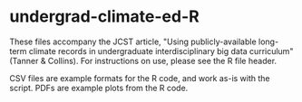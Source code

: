 # undergrad-climate-ed-R

These files accompany the JCST article, "Using publicly-available long-term climate records in undergraduate interdisciplinary big data curriculum" (Tanner & Collins). For instructions on use, please see the R file header. 

CSV files are example formats for the R code, and work as-is with the script. PDFs are example plots from the R code.
